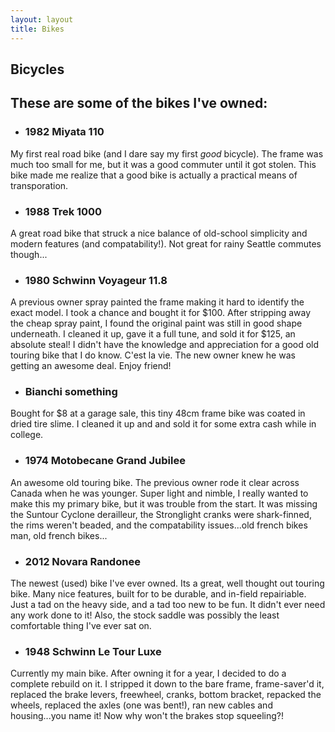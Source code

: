 ```yaml
---
layout: layout
title: Bikes
---
```

<section class="content">

# Bicycles

## These are some of the bikes I've owned:

* ### 1982 Miyata 110
 My first real road bike (and I dare say my first <i>good</i> bicycle). The frame was much too small for me, but it was a good commuter until it got stolen. This bike made me realize that a good bike is actually a practical means of transporation.

* ### 1988 Trek 1000
A great road bike that struck a nice balance of old-school simplicity and modern features (and compatability!). Not great for rainy Seattle commutes though...

* ### 1980 Schwinn Voyageur 11.8
A previous owner spray painted the frame making it hard to identify the exact model. I took a chance and bought it for $100. After stripping away the cheap spray paint, I found the original paint was still in good shape underneath. I cleaned it up, gave it a full tune, and sold it for $125, an absolute steal! I didn't have the knowledge and appreciation for a good old touring bike that I do know. C'est la vie. The new owner knew he was getting an awesome deal. Enjoy friend!

* ### Bianchi something
Bought for $8 at a garage sale, this tiny 48cm frame bike was coated in dried tire slime. I cleaned it up and and sold it for some extra cash while in college.

* ### 1974 Motobecane Grand Jubilee
An awesome old touring bike. The previous owner rode it clear across Canada when he was younger. Super light and nimble, I really wanted to make this my primary bike, but it was trouble from the start. It was missing the Suntour Cyclone derailleur, the Stronglight cranks were shark-finned, the rims weren't beaded, and the compatability issues...old french bikes man, old french bikes...

* ### 2012 Novara Randonee
The newest (used) bike I've ever owned. Its a great, well thought out touring bike. Many nice features, built for to be durable, and in-field repairiable. Just a tad on the heavy side, and a tad too new to be fun. It didn't ever need any work done to it! Also, the stock saddle was possibly the least comfortable thing I've ever sat on.

* ### 1948 Schwinn Le Tour Luxe
Currently my main bike. After owning it for a year, I decided to do a complete rebuild on it. I stripped it down to the bare frame, frame-saver'd it, replaced the brake levers, freewheel, cranks, bottom bracket, repacked the wheels, replaced the axles (one was bent!), ran new cables and housing...you name it! Now why won't the brakes stop squeeling?!

</section>
